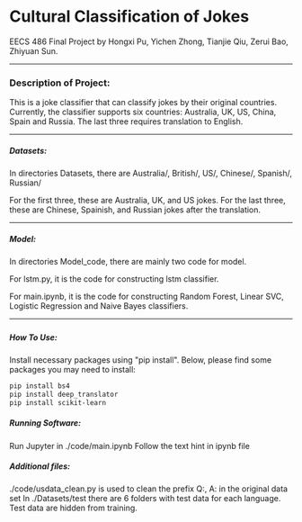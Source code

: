 # Cultural Classification of Jokes
EECS 486 Final Project by Hongxi Pu, Yichen Zhong, Tianjie Qiu, Zerui Bao, Zhiyuan Sun.

***

### Description of Project:
This is a joke classifier that can classify jokes by their original countries. Currently, the classifier supports six countries: Australia, UK, US, China, Spain and Russia. The last three requires translation to English.

***

##### Datasets:
In directories Datasets, there are Australia/, British/, US/, Chinese/, Spanish/, Russian/

For the first three, these are Australia, UK, and US jokes.
For the last three, these are Chinese, Spainish, and Russian jokes after the translation.

***

##### Model:

In directories Model_code, there are mainly two code for model.

For lstm.py, it is the code for constructing lstm classifier.

For main.ipynb, it is the code for constructing Random Forest, Linear SVC, Logistic Regression and Naive Bayes classifiers.

***

##### 

##### How To Use:

Install necessary packages using "pip install". Below, please find some packages you may need to install:
```sh
pip install bs4
pip install deep_translator
pip install scikit-learn
```
##### Running Software:
Run Jupyter in ./code/main.ipynb
Follow the text hint in ipynb file


##### Additional files:
./code/usdata_clean.py is used to clean the prefix Q:, A: in the original data set
In ./Datasets/test there are 6 folders with test data for each language. Test data are hidden from training.
